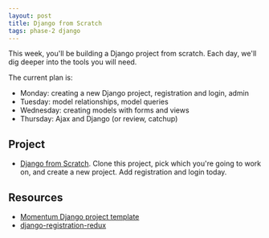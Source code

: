 ```yaml
---
layout: post
title: Django from Scratch
tags: phase-2 django
---
```


This week, you'll be building a Django project from scratch. Each day, we'll dig deeper into the tools you will need.

The current plan is:

- Monday: creating a new Django project, registration and login, admin
- Tuesday: model relationships, model queries
- Wednesday: creating models with forms and views
- Thursday: Ajax and Django (or review, catchup)

## Project

* [Django from Scratch](https://classroom.github.com/a/bg6cFZKz). Clone this project, pick which you're going to work on, and create a new project. Add registration and login today.

## Resources

* [Momentum Django project template](https://github.com/momentumlearn/django-project-template)
* [django-registration-redux](https://django-registration-redux.readthedocs.io/en/latest/index.html)
